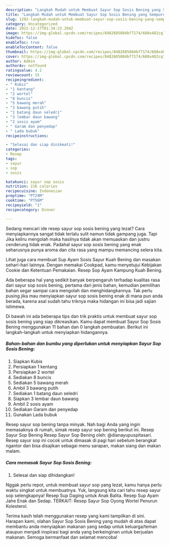 ```yaml
---
description: "Langkah Mudah untuk Membuat Sayur Sop Sosis Bening yang Sempurna, Buat Buka Puasa Lezat"
title: "Langkah Mudah untuk Membuat Sayur Sop Sosis Bening yang Sempurna, Buat Buka Puasa Lezat"
slug: 1292-langkah-mudah-untuk-membuat-sayur-sop-sosis-bening-yang-sempurna-buat-buka-puasa-lezat
category: Uncategorized
date: 2022-12-27T01:34:23.294Z
image: https://img-global.cpcdn.com/recipes/8482685804bf7174/680x482cq70/sayur-sop-sosis-bening-foto-resep-utama.jpg
hideToc: false
enableToc: true
enableTocContent: false
thumbnail: https://img-global.cpcdn.com/recipes/8482685804bf7174/680x482cq70/sayur-sop-sosis-bening-foto-resep-utama.jpg
cover: https://img-global.cpcdn.com/recipes/8482685804bf7174/680x482cq70/sayur-sop-sosis-bening-foto-resep-utama.jpg
author: Admin
authorAv: notfound
ratingvalue: 4.2
reviewcount: 15
recipeingredient:
- " Kubis"
- "1 kentang"
- "2 wortel"
- "8 buncis"
- "5 bawang merah"
- "3 bawang putih"
- "1 batang daun seledri"
- "3 lembar daun bawang"
- "2 sosis ayam"
- " Garam dan penyedap"
- " Lada bubuk"
recipeinstructions:

- "Selesai dan siap dinikmati!"
categories:
- Resep
tags:
- sayur
- sop
- sosis

katakunci: sayur sop sosis 
nutrition: 216 calories
recipecuisine: Indonesian
preptime: "PT29M"
cooktime: "PT56M"
recipeyield: "1"
recipecategory: Dinner

---
```



Sedang mencari ide resep sayur sop sosis bening yang lezat? Cara menyiapkannya sangat tidak terlalu sulit namun tidak gampang juga. Tapi Jika keliru mengolah maka hasilnya tidak akan memuaskan dan justru cenderung tidak enak. Padahal sayur sop sosis bening yang enak seharusnya punya aroma dan cita rasa yang mampu memancing selera kita.


Lihat juga cara membuat Sup Ayam Sosis Sayur Kuah Bening dan masakan sehari-hari lainnya. Dengan memakai Cookpad, kamu menyetujui Kebijakan Cookie dan Ketentuan Pemakaian. Resep Sop Ayam Kampung Kuah Bening.

Ada beberapa hal yang sedikit banyak berpengaruh terhadap kualitas rasa dari sayur sop sosis bening, pertama dari jenis bahan, kemudian pemilihan bahan segar sampai cara mengolah dan menghidangkannya. Tak perlu pusing jika mau menyiapkan sayur sop sosis bening enak di mana pun anda berada, karena asal sudah tahu triknya maka hidangan ini bisa jadi sajian istimewa.


Di bawah ini ada beberapa tips dan trik praktis untuk membuat sayur sop sosis bening yang siap dikreasikan. Kamu dapat membuat Sayur Sop Sosis Bening menggunakan 11 bahan dan 0 langkah pembuatan. Berikut ini langkah-langkah untuk menyiapkan hidangannya.

<!--inarticleads1-->

##### Bahan-bahan dan bumbu yang diperlukan untuk menyiapkan Sayur Sop Sosis Bening:

1. Siapkan  Kubis
1. Persiapkan 1 kentang
1. Persiapkan 2 wortel
1. Sediakan 8 buncis
1. Sediakan 5 bawang merah
1. Ambil 3 bawang putih
1. Sediakan 1 batang daun seledri
1. Siapkan 3 lembar daun bawang
1. Ambil 2 sosis ayam
1. Sediakan  Garam dan penyedap
1. Gunakan  Lada bubuk


Resep sayur sop bening tanpa minyak. Nah bagi Anda yang ingin memasaknya di rumah, simak resep sayur sop bening berikut ini. Resep Sayur Sop Bening Resep Sayur Sop Bening oleh: @dianayupuspitasari. Resep sayur sop ini cocok untuk dimasak di pagi hari sebelum berangkat ngantor dan bisa disajikan sebagai menu sarapan, makan siang dan makan malam. 

<!--inarticleads2-->

##### Cara memasak Sayur Sop Sosis Bening:


1. Selesai dan siap dihidangkan!

Nggak perlu repot, untuk membuat sayur sop yang lezat, kamu hanya perlu waktu singkat untuk membuatnya. Yuk, langsung kita cari tahu resep sayur sop selengkapnya! Resep Sup Daging untuk Anak Balita. Resep Sup Ayam Jahe Enak dan Sedap. TERKAIT: Resep Sayur Sop Oyong Wortel Penurun Kolesterol. 

Terima kasih telah menggunakan resep yang kami tampilkan di sini. Harapan kami, olahan Sayur Sop Sosis Bening yang mudah di atas dapat membantu anda menyiapkan makanan yang sedap untuk keluarga/teman ataupun menjadi inspirasi bagi anda yang berkeinginan untuk berjualan makanan. Semoga bermanfaat dan selamat mencoba!
